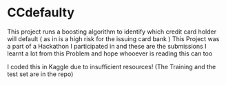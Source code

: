 # CCdefaulty
This project runs a boosting algorithm to identify which credit card holder will default ( as in is a high risk for the issuing card bank )
This Project was a part of a Hackathon I participated in and these are the submissions I learnt a lot from this Problem and hope whooever is reading this can too




I coded this in Kaggle due to insufficient resources! 
(The Training and the test set are in the repo)
